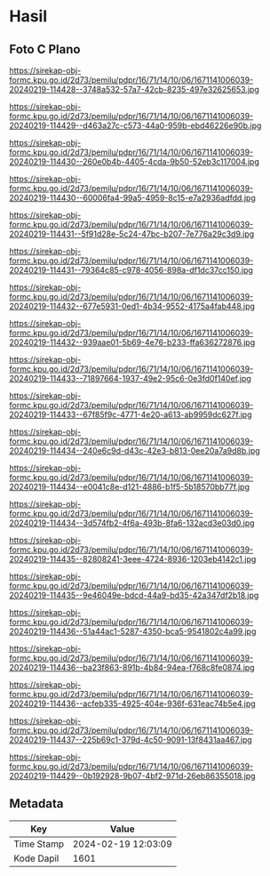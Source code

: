 # Hasil

## Foto C Plano

https://sirekap-obj-formc.kpu.go.id/2d73/pemilu/pdpr/16/71/14/10/06/1671141006039-20240219-114428--3748a532-57a7-42cb-8235-497e32625653.jpg

https://sirekap-obj-formc.kpu.go.id/2d73/pemilu/pdpr/16/71/14/10/06/1671141006039-20240219-114429--d463a27c-c573-44a0-959b-ebd46226e90b.jpg

https://sirekap-obj-formc.kpu.go.id/2d73/pemilu/pdpr/16/71/14/10/06/1671141006039-20240219-114430--260e0b4b-4405-4cda-9b50-52eb3c117004.jpg

https://sirekap-obj-formc.kpu.go.id/2d73/pemilu/pdpr/16/71/14/10/06/1671141006039-20240219-114430--60006fa4-99a5-4959-8c15-e7a2936adfdd.jpg

https://sirekap-obj-formc.kpu.go.id/2d73/pemilu/pdpr/16/71/14/10/06/1671141006039-20240219-114431--5f91d28e-5c24-47bc-b207-7e776a29c3d9.jpg

https://sirekap-obj-formc.kpu.go.id/2d73/pemilu/pdpr/16/71/14/10/06/1671141006039-20240219-114431--79364c85-c978-4056-898a-df1dc37cc150.jpg

https://sirekap-obj-formc.kpu.go.id/2d73/pemilu/pdpr/16/71/14/10/06/1671141006039-20240219-114432--677e5931-0ed1-4b34-9552-4175a4fab448.jpg

https://sirekap-obj-formc.kpu.go.id/2d73/pemilu/pdpr/16/71/14/10/06/1671141006039-20240219-114432--939aae01-5b69-4e76-b233-ffa636272876.jpg

https://sirekap-obj-formc.kpu.go.id/2d73/pemilu/pdpr/16/71/14/10/06/1671141006039-20240219-114433--71897664-1937-49e2-95c6-0e3fd0f140ef.jpg

https://sirekap-obj-formc.kpu.go.id/2d73/pemilu/pdpr/16/71/14/10/06/1671141006039-20240219-114433--67f85f9c-4771-4e20-a613-ab9959dc627f.jpg

https://sirekap-obj-formc.kpu.go.id/2d73/pemilu/pdpr/16/71/14/10/06/1671141006039-20240219-114434--240e6c9d-d43c-42e3-b813-0ee20a7a9d8b.jpg

https://sirekap-obj-formc.kpu.go.id/2d73/pemilu/pdpr/16/71/14/10/06/1671141006039-20240219-114434--e0041c8e-d121-4886-b1f5-5b18570bb77f.jpg

https://sirekap-obj-formc.kpu.go.id/2d73/pemilu/pdpr/16/71/14/10/06/1671141006039-20240219-114434--3d574fb2-4f6a-493b-8fa6-132acd3e03d0.jpg

https://sirekap-obj-formc.kpu.go.id/2d73/pemilu/pdpr/16/71/14/10/06/1671141006039-20240219-114435--82808241-3eee-4724-8936-1203eb4142c1.jpg

https://sirekap-obj-formc.kpu.go.id/2d73/pemilu/pdpr/16/71/14/10/06/1671141006039-20240219-114435--9e46049e-bdcd-44a9-bd35-42a347df2b18.jpg

https://sirekap-obj-formc.kpu.go.id/2d73/pemilu/pdpr/16/71/14/10/06/1671141006039-20240219-114436--51a44ac1-5287-4350-bca5-9541802c4a99.jpg

https://sirekap-obj-formc.kpu.go.id/2d73/pemilu/pdpr/16/71/14/10/06/1671141006039-20240219-114436--ba23f863-891b-4b84-94ea-f768c8fe0874.jpg

https://sirekap-obj-formc.kpu.go.id/2d73/pemilu/pdpr/16/71/14/10/06/1671141006039-20240219-114436--acfeb335-4925-404e-936f-631eac74b5e4.jpg

https://sirekap-obj-formc.kpu.go.id/2d73/pemilu/pdpr/16/71/14/10/06/1671141006039-20240219-114437--225b69c1-379d-4c50-9091-13f8431aa467.jpg

https://sirekap-obj-formc.kpu.go.id/2d73/pemilu/pdpr/16/71/14/10/06/1671141006039-20240219-114429--0b192928-9b07-4bf2-971d-26eb86355018.jpg


## Metadata

| Key        | Value               |
| ---------- | ------------------- |
| Time Stamp | 2024-02-19 12:03:09 |
| Kode Dapil | 1601                |



